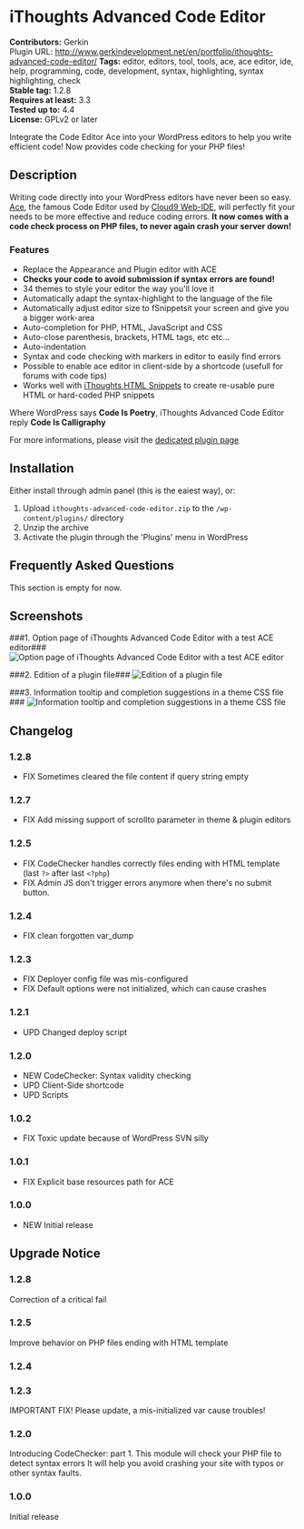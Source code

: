 # iThoughts Advanced Code Editor #
**Contributors:** Gerkin  
Plugin URL: http://www.gerkindevelopment.net/en/portfolio/ithoughts-advanced-code-editor/
**Tags:** editor, editors, tool, tools, ace, ace editor, ide, help, programming, code, development, syntax, highlighting, syntax highlighting, check  
**Stable tag:** 1.2.8  
**Requires at least:** 3.3  
**Tested up to:** 4.4  
**License:** GPLv2 or later  

Integrate the Code Editor Ace into your WordPress editors to help you write efficient code! Now provides code checking for your PHP files!

## Description ##

Writing code directly into your WordPress editors have never been so easy. [Ace](https://ace.c9.io/#nav=about), the famous Code Editor used by [Cloud9 Web-IDE](https://c9.io/), will perfectly fit your needs to be more effective and reduce coding errors. **It now comes with a code check process on PHP files, to never again crash your server down!**

### Features ###
* Replace the Appearance and Plugin editor with ACE
* **Checks your code to avoid submission if syntax errors are found!**
* 34 themes to style your editor the way you'll love it
* Automatically adapt the syntax-highlight to the language of the file
* Automatically adjust editor size to fSnippetsit your screen and give you a bigger work-area
* Auto-completion for PHP, HTML, JavaScript and CSS
* Auto-close parenthesis, brackets, HTML tags, etc etc...
* Auto-indentation
* Syntax and code checking with markers in editor to easily find errors
* Possible to enable ace editor in client-side by a shortcode (usefull for forums with code tips)
* Works well with [iThoughts HTML Snippets](https://www.gerkindevelopment.net/en/portfolio/ithoughts-html-snippets/) to create re-usable pure HTML or hard-coded PHP snippets

Where WordPress says **Code Is Poetry**, iThoughts Advanced Code Editor reply **Code Is Calligraphy**

For more informations, please visit the [dedicated plugin page](http://www.gerkindevelopment.net/en/portfolio/ithoughts-advanced-code-editor/)

## Installation ##

Either install through admin panel (this is the eaiest way), or:

1. Upload `ithoughts-advanced-code-editor.zip` to the `/wp-content/plugins/` directory
2. Unzip the archive
3. Activate the plugin through the 'Plugins' menu in WordPress

## Frequently Asked Questions ##

This section is empty for now.

## Screenshots ##

###1. Option page of iThoughts Advanced Code Editor with a test ACE editor###
![Option page of iThoughts Advanced Code Editor with a test ACE editor](https://s.w.org/plugins/ithoughts-advanced-code-editor/screenshot-1.png)

###2. Edition of a plugin file###
![Edition of a plugin file](https://s.w.org/plugins/ithoughts-advanced-code-editor/screenshot-2.png)

###3. Information tooltip and completion suggestions in a theme CSS file ###
![Information tooltip and completion suggestions in a theme CSS file ](https://s.w.org/plugins/ithoughts-advanced-code-editor/screenshot-3.png)


## Changelog ##

### 1.2.8 ###
* FIX Sometimes cleared the file content if query string empty

### 1.2.7 ###
* FIX Add missing support of scrollto parameter in theme & plugin editors

### 1.2.5 ###
* FIX CodeChecker handles correctly files ending with HTML template (last `?>` after last `<?php`)
* FIX Admin JS don't trigger errors anymore when there's no submit button.

### 1.2.4 ###
* FIX clean forgotten var_dump

### 1.2.3 ###
* FIX Deployer config file was mis-configured
* FIX Default options were not initialized, which can cause crashes

### 1.2.1 ###
* UPD Changed deploy script

### 1.2.0 ###
* NEW CodeChecker: Syntax validity checking
* UPD Client-Side shortcode
* UPD Scripts

### 1.0.2 ###
* FIX Toxic update because of WordPress SVN silly

### 1.0.1 ###
* FIX Explicit base resources path for ACE

### 1.0.0 ###
* NEW Initial release


## Upgrade Notice ##

### 1.2.8 ###
Correction of a critical fail

### 1.2.5 ###
Improve behavior on PHP files ending with HTML template

### 1.2.4 ###


### 1.2.3 ###
IMPORTANT FIX! Please update, a mis-initialized var cause troubles!

### 1.2.0 ###
Introducing CodeChecker: part 1. This module will check your PHP file to detect syntax errors
It will help you avoid crashing your site with typos or other syntax faults.

### 1.0.0 ###
Initial release


